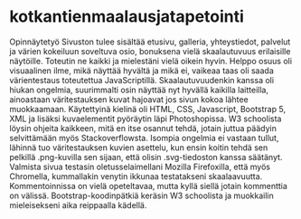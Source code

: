 # kotkantienmaalausjatapetointi
Opinnäytetyö
Sivuston tulee sisältää etusivu, galleria, yhteystiedot, palvelut ja värien kokeiluun soveltuva osio, bonuksena vielä skaalautuvuus erilaisille näytöille. Toteutin ne kaikki ja mielestäni vielä oikein hyvin. Helppo osuus oli visuaalinen ilme, mikä näyttää hyvältä ja mikä ei, vaikeaa taas oli saada värientestaus toteutettua JavaScriptillä. Skaalautuvuudenkin kanssa oli hiukan ongelmia, suurimmalti osin näyttää nyt hyvällä kaikilla laitteilla, ainoastaan väritestauksen kuvat hajoavat jos sivun kokoa lähtee muokkaamaan. Käytettyinä kielinä oli HTML, CSS, Javascript, Bootstrap 5, XML ja lisäksi kuvaelementit pyöräytin läpi Photoshopissa. W3 schoolista löysin ohjeita kaikkeen, mitä en itse osannut tehdä, jotain juttua päädyin selvittämään myös Stackoverflowsta. Isompia ongelmia ei vastaan tullut, lähinnä tuo väritestauksen kuvien asettelu, kun ensin koitin tehdä sen pelkillä .png-kuvilla sen sijaan, että olisin .svg-tiedoston kanssa säätänyt. Valmista sivua testasin oletusselaimellani Mozilla Firefoxilla, että myös Chromella, kummallakin venytin ikkunaa testatakseni skaalaavuutta. Kommentoinnissa on vielä opeteltavaa, mutta kyllä siellä jotain kommenttia on välissä. Bootstrap-koodinpätkiä keräsin W3 schoolista ja muokkailin mieleisekseni aika reippaalla kädellä.
